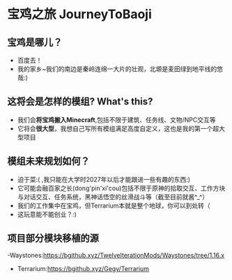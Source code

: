 # 宝鸡之旅 JourneyToBaoji 
## 宝鸡是哪儿？
- 百度去！
- 我的家乡~我们的南边是秦岭连绵一大片的壮观，北塬是麦田绿到地平线的悠哉:)
## 这将会是怎样的模组? What's this?
- 我们会**将宝鸡搬入Minecraft**,包括不限于建筑、任务线、文物/NPC交互等
- 它将会**很大型**，我想自己写所有模组满足高度自定义，这也是我的第一个超大型项目
## 模组未来规划如何？
- 迫于菜:( ,我只能在大学时2027年以后才能跟进一些有趣的东西:)
- 它可能会融百家之长(dong'pin'xi'cou)包括不限于原神的拾取交互、工作方块与对话交互、任务系统，黑神话悟空的丝滑战斗等（截至目前就酱^_^）
- 我们的工作集中在宝鸡，但Terrarium本就是整个地球，你可以到处转（
- 这玩意能不能创业？:)
## 项目部分模块移植的源
-Waystones:https://bgithub.xyz/TwelveIterationMods/Waystones/tree/1.16.x
- Terrarium:https://bgithub.xyz/Gegy/Terrarium
